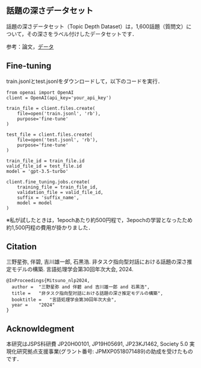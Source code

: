 ## 話題の深さデータセット
話題の深さデータセット（Topic Depth Dataset）は，1,600話題（質問文）について，その深さをラベル付けしたデータセットです．

参考：論文，[データ](https://github.com/IshiguroLab/TopicDepthDataset/tree/main/data)

## Fine-tuning
train.jsonlとtest.jsonlをダウンロードして，以下のコードを実行．
```
from openai import OpenAI
client = OpenAI(api_key='your_api_key')

train_file = client.files.create(
    file=open('train.jsonl', 'rb'),
    purpose='fine-tune'
)

test_file = client.files.create(
    file=open('test.jsonl', 'rb'),
    purpose='fine-tune'
)

train_file_id = train_file.id
valid_file_id = test_file.id
model = 'gpt-3.5-turbo'

client.fine_tuning.jobs.create(
    training_file = train_file_id,
    validation_file = valid_file_id,
    suffix = 'suffix_name',
    model = model
)
```
※私が試したときは，1epochあたり約500円程で，3epochの学習となったため約1,500円程の費用が掛かりました．

## Citation
三野星弥, 伴碧, 吉川雄一郎, 石黒浩. 非タスク指向型対話における話題の深さ推定モデルの構築. 言語処理学会第30回年次大会, 2024.
```
@InProceedings{Mitsuno_nlp2024,
  author = 	"三野星弥 and 伴碧 and 吉川雄一郎 and 石黒浩",
  title = 	"非タスク指向型対話における話題の深さ推定モデルの構築",
  booktitle = 	"言語処理学会第30回年次大会",
  year =	"2024"
}
```

## Acknowldegment
本研究はJSPS科研費 JP20H00101, JP19H05691, JP23KJ1462, Society 5.0 実現化研究拠点支援事業(グラント番号: JPMXP0518071489)の助成を受けたものです．
